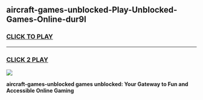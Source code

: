 
## aircraft-games-unblocked-Play-Unblocked-Games-Online-dur9l
<h3>
<a href="https://premium76.site?title=aircraft-games-unblocked&ref=24A">CLICK TO PLAY</a></h3>
<hr>

<h3>
<a href="https://premium76.site?title=aircraft-games-unblocked&ref=24A">CLICK 2 PLAY</a>
  
</h3>

<a href="https://premium76.site?title=aircraft-games-unblocked&ref=24A"><img src="https://clearcache.store/games.png"></a>


**aircraft-games-unblocked games unblocked: Your Gateway to Fun and Accessible Online Gaming**
